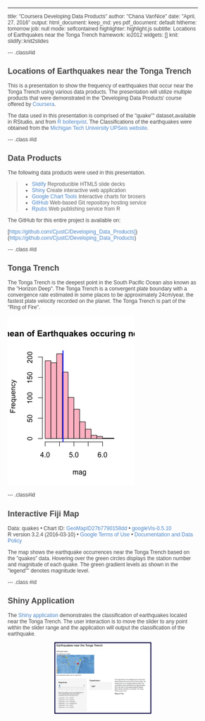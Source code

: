 ---
title: "Coursera Developing Data Products"
author: "Chana VanNice"
date: "April, 27, 2016"
output:
  html_document:
    keep_md: yes
  pdf_document: default
hitheme: tomorrow
job: null
mode: selfcontained
highlighter: highlight.js
subtitle: Locations of Earthquakes near the Tonga Trench
framework: io2012
widgets: []
knit: slidify::knit2slides

--- .class#id





## Locations of Earthquakes near the Tonga Trench 
This is a presentation to show the frequency of earthquakes that occur near the Tonga Trench using various data products.  The presentation will utilize multiple products that were demonstrated in the 'Developing Data Products' course offered by [Coursera](https://www.coursera.org/). 

The data used in this presentation is comprised of the "quake"" dataset,available in RStudio, and from [R bollerqvist](http://ekqvist.goeuropeinfo.com/rbloggerqvist). The Classifications of the earthquakes were obtained from the [Michigan Tech University UPSeis website](http://www.geo.mtu.edu/UPSeis/magnitude.html). 


--- .class #id 

## Data Products 
The following data products were used in this presentation. 

> - [Slidify](http://slidify.org/) Reproducible HTML5 slide decks
> - [Shiny](http://shiny.rstudio.com/) Create interactive web application
> - [Google Chart Tools](https://developers.google.com/chart/) Interactive charts for brosers 
> - [GitHub](https://www.github.com) Web-based Git repository hosting service
> - [Rpubs](http://www.rpubs.com) Web publishing service from R 
 
The GitHub for this entire project is available on:

[https://github.com/CjustC/Developing_Data_Products])(https://github.com/CjustC/Developing_Data_Products) 

--- .class #id

## Tonga Trench

The Tonga Trench is the deepest point in the South Pacific Ocean also known as the "Horizon Deep". The Tonga Trench is a convergent plate boundary with a convergence rate estimated in some places to be approximately 24cm/year, the fastest plate velocity recorded on the planet. The Tonga Trench is part of the "Ring of Fire".

![](index_files/figure-html/unnamed-chunk-1-1.png)





--- .class#id

## Interactive Fiji Map

<!DOCTYPE html PUBLIC "-//W3C//DTD XHTML 1.0 Strict//EN"
  "http://www.w3.org/TR/xhtml1/DTD/xhtml1-strict.dtd">
<html xmlns="http://www.w3.org/1999/xhtml">
<head>
<title>GeoMapID27b7790158dd</title>
<meta http-equiv="content-type" content="text/html;charset=utf-8" />
<style type="text/css">
body {
  color: #444444;
  font-family: Arial,Helvetica,sans-serif;
  font-size: 75%;
  }
  a {
  color: #4D87C7;
  text-decoration: none;
}
</style>
</head>
<body>
 <!-- GeoMap generated in R 3.2.4 by googleVis 0.5.10 package -->
<!-- Sun May  1 00:31:34 2016 -->


<!-- jsHeader -->
<script type="text/javascript">
 
// jsData 
function gvisDataGeoMapID27b7790158dd () {
var data = new google.visualization.DataTable();
var datajson =
[
 [
 -20.42,
181.62,
4.8,
"41" 
],
[
 -20.62,
181.03,
4.2,
"15" 
],
[
 -26,
184.1,
5.4,
"43" 
],
[
 -17.97,
181.66,
4.1,
"19" 
],
[
 -20.42,
181.96,
4,
"11" 
],
[
 -19.68,
184.31,
4,
"12" 
],
[
 -11.7,
166.1,
4.8,
"43" 
],
[
 -28.11,
181.93,
4.4,
"15" 
],
[
 -28.74,
181.74,
4.7,
"35" 
],
[
 -17.47,
179.59,
4.3,
"19" 
],
[
 -21.44,
180.69,
4.4,
"13" 
],
[
 -12.26,
167,
4.6,
"16" 
],
[
 -18.54,
182.11,
4.4,
"19" 
],
[
 -21,
181.66,
4.4,
"10" 
],
[
 -20.7,
169.92,
6.1,
"94" 
],
[
 -15.94,
184.95,
4.3,
"11" 
],
[
 -13.64,
165.96,
6,
"83" 
],
[
 -17.83,
181.5,
4.5,
"21" 
],
[
 -23.5,
179.78,
4.4,
"13" 
],
[
 -22.63,
180.31,
4.4,
"18" 
],
[
 -20.84,
181.16,
4.5,
"17" 
],
[
 -10.98,
166.32,
4.2,
"12" 
],
[
 -23.3,
180.16,
4.4,
"18" 
],
[
 -30.2,
182,
4.7,
"22" 
],
[
 -19.66,
180.28,
5.4,
"57" 
],
[
 -17.94,
181.49,
4,
"15" 
],
[
 -14.72,
167.51,
4.6,
"18" 
],
[
 -16.46,
180.79,
5.2,
"79" 
],
[
 -20.97,
181.47,
4.5,
"25" 
],
[
 -19.84,
182.37,
4.4,
"17" 
],
[
 -22.58,
179.24,
4.6,
"21" 
],
[
 -16.32,
166.74,
4.7,
"30" 
],
[
 -15.55,
185.05,
4.8,
"42" 
],
[
 -23.55,
180.8,
4,
"10" 
],
[
 -16.3,
186,
4.5,
"10" 
],
[
 -25.82,
179.33,
4.3,
"13" 
],
[
 -18.73,
169.23,
4.5,
"17" 
],
[
 -17.64,
181.28,
4.6,
"17" 
],
[
 -17.66,
181.4,
4.1,
"17" 
],
[
 -18.82,
169.33,
4.4,
"11" 
],
[
 -37.37,
176.78,
4.7,
"34" 
],
[
 -15.31,
186.1,
4.6,
"32" 
],
[
 -24.97,
179.82,
4.4,
"23" 
],
[
 -15.49,
186.04,
4.3,
"26" 
],
[
 -19.23,
169.41,
4.6,
"27" 
],
[
 -30.1,
182.3,
4.9,
"34" 
],
[
 -26.4,
181.7,
4.5,
"24" 
],
[
 -11.77,
166.32,
4.4,
"18" 
],
[
 -24.12,
180.08,
4.3,
"21" 
],
[
 -18.97,
185.25,
5.1,
"73" 
],
[
 -18.75,
182.35,
4.2,
"13" 
],
[
 -19.26,
184.42,
4,
"15" 
],
[
 -22.75,
173.2,
4.6,
"26" 
],
[
 -21.37,
180.67,
4.3,
"13" 
],
[
 -20.1,
182.16,
4.2,
"16" 
],
[
 -19.85,
182.13,
4.4,
"31" 
],
[
 -22.7,
181,
4.5,
"17" 
],
[
 -22.06,
180.6,
4,
"11" 
],
[
 -17.8,
181.35,
4.4,
"23" 
],
[
 -24.2,
179.2,
4.3,
"12" 
],
[
 -20.69,
181.55,
4.7,
"35" 
],
[
 -21.16,
182.4,
4.1,
"12" 
],
[
 -13.82,
172.38,
5,
"61" 
],
[
 -11.49,
166.22,
4.6,
"32" 
],
[
 -20.68,
181.41,
4.9,
"40" 
],
[
 -17.1,
184.93,
4.7,
"25" 
],
[
 -20.14,
181.6,
4.1,
"13" 
],
[
 -21.96,
179.62,
5,
"45" 
],
[
 -20.42,
181.86,
4.5,
"27" 
],
[
 -15.46,
187.81,
5.5,
"91" 
],
[
 -15.31,
185.8,
4,
"11" 
],
[
 -19.86,
184.35,
4.5,
"30" 
],
[
 -11.55,
166.2,
4.3,
"14" 
],
[
 -23.74,
179.99,
5.2,
"75" 
],
[
 -17.7,
181.23,
4.4,
"35" 
],
[
 -23.54,
180.04,
4.3,
"15" 
],
[
 -19.21,
184.7,
4.1,
"11" 
],
[
 -12.11,
167.06,
4.5,
"23" 
],
[
 -21.81,
181.71,
4.2,
"15" 
],
[
 -28.98,
181.11,
5.3,
"60" 
],
[
 -34.02,
180.21,
5.2,
"65" 
],
[
 -23.84,
180.99,
4.5,
"27" 
],
[
 -19.57,
182.38,
4.6,
"38" 
],
[
 -20.12,
183.4,
4.3,
"15" 
],
[
 -17.7,
181.7,
4,
"11" 
],
[
 -19.66,
184.31,
4.3,
"15" 
],
[
 -21.5,
170.5,
4.7,
"32" 
],
[
 -23.64,
179.96,
4.5,
"26" 
],
[
 -15.43,
186.3,
4.2,
"16" 
],
[
 -15.41,
186.44,
4.3,
"42" 
],
[
 -15.48,
167.53,
5.1,
"61" 
],
[
 -13.36,
167.06,
4.7,
"22" 
],
[
 -20.64,
182.02,
5.2,
"64" 
],
[
 -19.72,
169.71,
4.2,
"14" 
],
[
 -15.44,
185.26,
4.2,
"21" 
],
[
 -19.73,
182.4,
4,
"18" 
],
[
 -27.24,
181.11,
4.5,
"21" 
],
[
 -18.16,
183.41,
5.2,
"54" 
],
[
 -13.66,
166.54,
5.1,
"45" 
],
[
 -24.57,
179.92,
4.7,
"33" 
],
[
 -16.98,
185.61,
4.1,
"12" 
],
[
 -26.2,
178.41,
4.6,
"25" 
],
[
 -21.88,
180.39,
4.7,
"30" 
],
[
 -33,
181.6,
4.7,
"22" 
],
[
 -21.33,
180.69,
4.6,
"29" 
],
[
 -19.44,
183.5,
4.2,
"15" 
],
[
 -34.89,
180.6,
4.4,
"25" 
],
[
 -20.24,
169.49,
4.6,
"22" 
],
[
 -22.55,
185.9,
5.7,
"76" 
],
[
 -36.95,
177.81,
5,
"35" 
],
[
 -15.75,
185.23,
4.5,
"28" 
],
[
 -16.85,
182.31,
4.2,
"14" 
],
[
 -19.06,
182.45,
4,
"16" 
],
[
 -26.11,
178.3,
4.8,
"39" 
],
[
 -26.2,
178.35,
4.4,
"21" 
],
[
 -26.13,
178.31,
4.2,
"25" 
],
[
 -13.66,
172.23,
5.3,
"67" 
],
[
 -13.47,
172.29,
4.7,
"14" 
],
[
 -14.6,
167.4,
4.8,
"52" 
],
[
 -18.96,
169.48,
4.2,
"13" 
],
[
 -14.65,
166.97,
4.8,
"28" 
],
[
 -19.9,
178.9,
4.3,
"11" 
],
[
 -22.05,
180.4,
4.7,
"27" 
],
[
 -19.22,
182.43,
4.5,
"23" 
],
[
 -31.24,
180.6,
4.4,
"18" 
],
[
 -17.93,
167.89,
5.1,
"43" 
],
[
 -19.3,
183.84,
4.2,
"21" 
],
[
 -26.53,
178.57,
5,
"69" 
],
[
 -27.72,
181.7,
4.8,
"59" 
],
[
 -19.19,
183.51,
4.3,
"19" 
],
[
 -17.43,
185.43,
4.5,
"22" 
],
[
 -17.05,
181.22,
4.2,
"24" 
],
[
 -19.52,
168.98,
4.5,
"21" 
],
[
 -23.71,
180.3,
4.6,
"30" 
],
[
 -21.3,
180.82,
4.3,
"14" 
],
[
 -16.24,
168.02,
4.7,
"12" 
],
[
 -16.14,
187.32,
5.1,
"68" 
],
[
 -23.95,
182.8,
4.6,
"14" 
],
[
 -25.2,
182.6,
4.9,
"31" 
],
[
 -18.84,
184.16,
4.2,
"17" 
],
[
 -12.66,
169.46,
4.6,
"43" 
],
[
 -20.65,
181.4,
4,
"14" 
],
[
 -13.23,
167.1,
5,
"46" 
],
[
 -29.91,
181.43,
4.4,
"34" 
],
[
 -14.31,
173.5,
4.2,
"23" 
],
[
 -20.1,
184.4,
4.2,
"10" 
],
[
 -17.8,
185.17,
4.4,
"22" 
],
[
 -21.27,
173.49,
4.9,
"42" 
],
[
 -23.58,
180.17,
5.3,
"63" 
],
[
 -17.9,
181.5,
4,
"19" 
],
[
 -23.34,
184.5,
5.7,
"106" 
],
[
 -15.56,
167.62,
6.4,
"122" 
],
[
 -23.83,
182.56,
4.3,
"24" 
],
[
 -11.8,
165.8,
4.2,
"20" 
],
[
 -15.54,
167.68,
4.7,
"16" 
],
[
 -20.65,
181.32,
4.7,
"39" 
],
[
 -11.75,
166.07,
4.2,
"14" 
],
[
 -24.81,
180,
4.3,
"19" 
],
[
 -20.9,
169.84,
4.9,
"31" 
],
[
 -11.34,
166.24,
4.6,
"30" 
],
[
 -17.98,
180.5,
4.1,
"19" 
],
[
 -24.34,
179.52,
4.8,
"34" 
],
[
 -13.86,
167.16,
4.6,
"30" 
],
[
 -35.56,
180.2,
4.6,
"32" 
],
[
 -35.48,
179.9,
4.8,
"35" 
],
[
 -34.2,
179.43,
5,
"37" 
],
[
 -26,
182.12,
5.6,
"98" 
],
[
 -19.89,
183.84,
5.3,
"73" 
],
[
 -23.43,
180,
4.7,
"41" 
],
[
 -18.89,
169.42,
4.5,
"27" 
],
[
 -17.82,
181.83,
4.3,
"24" 
],
[
 -25.68,
180.34,
4.6,
"41" 
],
[
 -20.2,
180.9,
4.1,
"11" 
],
[
 -15.2,
184.68,
4.1,
"14" 
],
[
 -15.03,
182.29,
4.1,
"10" 
],
[
 -32.22,
180.2,
5.7,
"90" 
],
[
 -22.64,
180.64,
5,
"50" 
],
[
 -17.42,
185.16,
4.5,
"22" 
],
[
 -17.84,
181.48,
4.1,
"20" 
],
[
 -15.02,
184.24,
4.6,
"27" 
],
[
 -18.04,
181.75,
4.5,
"47" 
],
[
 -24.6,
183.5,
4.3,
"25" 
],
[
 -19.88,
184.3,
4.4,
"17" 
],
[
 -20.3,
183,
4.2,
"15" 
],
[
 -20.45,
181.85,
4.1,
"14" 
],
[
 -17.67,
187.09,
4.9,
"62" 
],
[
 -22.3,
181.9,
4.3,
"11" 
],
[
 -19.85,
181.85,
4.9,
"54" 
],
[
 -24.27,
179.88,
4.6,
"24" 
],
[
 -15.85,
185.13,
4.6,
"29" 
],
[
 -20.02,
184.09,
5.3,
"71" 
],
[
 -18.56,
169.31,
4.7,
"35" 
],
[
 -17.87,
182,
4.6,
"12" 
],
[
 -24.08,
179.5,
4.1,
"21" 
],
[
 -32.2,
179.61,
4.6,
"41" 
],
[
 -20.36,
181.19,
4.2,
"23" 
],
[
 -23.85,
182.53,
4.6,
"27" 
],
[
 -24,
182.75,
4.5,
"14" 
],
[
 -20.41,
181.74,
4.3,
"31" 
],
[
 -17.72,
180.3,
5.2,
"74" 
],
[
 -19.67,
182.18,
4.3,
"23" 
],
[
 -17.7,
182.2,
4,
"12" 
],
[
 -16.23,
183.59,
4.7,
"35" 
],
[
 -26.72,
183.35,
4.5,
"36" 
],
[
 -12.95,
169.09,
4.5,
"19" 
],
[
 -21.97,
182.32,
4.3,
"13" 
],
[
 -21.96,
180.54,
5.2,
"66" 
],
[
 -20.32,
181.69,
4.5,
"14" 
],
[
 -30.28,
180.62,
4.7,
"32" 
],
[
 -20.2,
182.3,
4.2,
"11" 
],
[
 -30.66,
180.13,
4.7,
"42" 
],
[
 -16.17,
184.1,
4.3,
"13" 
],
[
 -28.25,
181.71,
4.1,
"19" 
],
[
 -20.47,
185.68,
5.4,
"85" 
],
[
 -23.55,
180.27,
4.3,
"22" 
],
[
 -20.94,
181.58,
4.3,
"21" 
],
[
 -26.67,
182.4,
4.2,
"17" 
],
[
 -18.13,
181.52,
4.6,
"41" 
],
[
 -20.21,
183.83,
4.4,
"29" 
],
[
 -18.31,
182.39,
4.2,
"14" 
],
[
 -16.52,
185.7,
4.7,
"30" 
],
[
 -22.36,
171.65,
4.6,
"39" 
],
[
 -22.43,
184.48,
4.9,
"48" 
],
[
 -20.37,
182.1,
4.2,
"22" 
],
[
 -23.77,
180.16,
4.5,
"26" 
],
[
 -13.65,
166.66,
4.9,
"52" 
],
[
 -21.55,
182.9,
4.2,
"18" 
],
[
 -16.24,
185.75,
4.5,
"22" 
],
[
 -23.73,
182.53,
5,
"55" 
],
[
 -22.34,
171.52,
5,
"43" 
],
[
 -19.4,
180.94,
4.7,
"34" 
],
[
 -24.64,
180.81,
4.3,
"24" 
],
[
 -16,
182.82,
4.4,
"16" 
],
[
 -19.62,
185.35,
4.9,
"31" 
],
[
 -23.84,
180.13,
4.5,
"15" 
],
[
 -23.54,
179.93,
4,
"12" 
],
[
 -28.23,
182.68,
4.4,
"20" 
],
[
 -21.68,
180.63,
5,
"63" 
],
[
 -13.44,
166.53,
4.7,
"27" 
],
[
 -24.96,
180.22,
4.8,
"41" 
],
[
 -20.08,
182.74,
4.5,
"33" 
],
[
 -24.36,
182.84,
4.1,
"16" 
],
[
 -14.7,
166,
5.3,
"16" 
],
[
 -18.2,
183.68,
4.8,
"52" 
],
[
 -16.65,
185.51,
5,
"52" 
],
[
 -18.11,
181.67,
4.6,
"28" 
],
[
 -17.95,
181.65,
4.3,
"26" 
],
[
 -15.5,
186.9,
4.7,
"18" 
],
[
 -23.36,
180.01,
5.3,
"61" 
],
[
 -19.15,
169.5,
4.2,
"12" 
],
[
 -10.97,
166.26,
4.7,
"26" 
],
[
 -14.85,
167.24,
4.5,
"26" 
],
[
 -17.8,
181.38,
5.1,
"47" 
],
[
 -22.5,
170.4,
4.9,
"38" 
],
[
 -29.1,
182.1,
4.4,
"19" 
],
[
 -20.32,
180.88,
4.2,
"22" 
],
[
 -16.09,
184.89,
4.6,
"34" 
],
[
 -19.18,
169.33,
4.7,
"35" 
],
[
 -23.81,
179.36,
4.2,
"23" 
],
[
 -23.79,
179.89,
4.9,
"43" 
],
[
 -19.02,
184.23,
5.1,
"72" 
],
[
 -20.9,
181.51,
4.7,
"32" 
],
[
 -19.06,
169.01,
4.4,
"10" 
],
[
 -17.88,
181.47,
4.4,
"27" 
],
[
 -19.41,
183.05,
4.2,
"16" 
],
[
 -26.17,
184.2,
4.9,
"37" 
],
[
 -14.95,
167.24,
4.6,
"16" 
],
[
 -18.73,
168.8,
4.4,
"14" 
],
[
 -20.21,
182.37,
4.6,
"37" 
],
[
 -21.29,
180.85,
4.5,
"23" 
],
[
 -19.76,
181.41,
4.4,
"15" 
],
[
 -22.09,
180.38,
4.9,
"35" 
],
[
 -23.8,
179.9,
4.1,
"12" 
],
[
 -20.16,
181.99,
4.2,
"11" 
],
[
 -22.13,
180.38,
5.7,
"104" 
],
[
 -17.44,
181.4,
4.6,
"25" 
],
[
 -23.33,
180.18,
5,
"59" 
],
[
 -24.78,
179.22,
4.3,
"16" 
],
[
 -22,
180.52,
4.5,
"19" 
],
[
 -19.13,
182.51,
5.2,
"56" 
],
[
 -30.72,
180.1,
4.4,
"22" 
],
[
 -22.32,
180.54,
4.2,
"12" 
],
[
 -16.45,
177.77,
4.6,
"17" 
],
[
 -17.7,
185,
4,
"10" 
],
[
 -17.95,
184.68,
4.4,
"21" 
],
[
 -24.4,
179.85,
4.7,
"29" 
],
[
 -19.3,
180.6,
4.2,
"16" 
],
[
 -21.13,
185.32,
4.7,
"36" 
],
[
 -18.07,
181.57,
4.5,
"26" 
],
[
 -20.6,
182.28,
5,
"50" 
],
[
 -18.48,
181.49,
5,
"49" 
],
[
 -13.34,
166.2,
4.8,
"18" 
],
[
 -20.92,
181.5,
4.6,
"31" 
],
[
 -25.31,
179.69,
4.6,
"35" 
],
[
 -15.24,
186.21,
5,
"57" 
],
[
 -16.4,
185.86,
5,
"47" 
],
[
 -24.57,
178.4,
5.6,
"80" 
],
[
 -17.94,
181.51,
4,
"16" 
],
[
 -30.64,
181.2,
4,
"16" 
],
[
 -18.64,
169.32,
4.6,
"23" 
],
[
 -13.09,
169.28,
4.4,
"22" 
],
[
 -19.68,
184.14,
4.8,
"40" 
],
[
 -16.44,
185.74,
4.7,
"30" 
],
[
 -21.09,
181.38,
4.6,
"15" 
],
[
 -14.99,
171.39,
4.3,
"21" 
],
[
 -23.3,
179.7,
4.7,
"29" 
],
[
 -17.68,
181.36,
4.1,
"19" 
],
[
 -22,
180.53,
4.9,
"20" 
],
[
 -21.38,
181.39,
4.6,
"36" 
],
[
 -32.62,
181.5,
4.8,
"26" 
],
[
 -13.05,
169.58,
4.9,
"68" 
],
[
 -12.93,
169.63,
5.1,
"57" 
],
[
 -18.6,
181.91,
5.4,
"82" 
],
[
 -21.34,
181.41,
4.5,
"21" 
],
[
 -21.48,
183.78,
4.9,
"54" 
],
[
 -17.4,
181.02,
4.4,
"14" 
],
[
 -17.32,
181.03,
4.1,
"13" 
],
[
 -18.77,
169.24,
5.3,
"53" 
],
[
 -26.16,
179.5,
4.5,
"25" 
],
[
 -12.59,
167.1,
4.9,
"26" 
],
[
 -14.82,
167.32,
4.8,
"28" 
],
[
 -21.79,
183.48,
5.2,
"69" 
],
[
 -19.83,
182.04,
4.4,
"23" 
],
[
 -29.5,
182.31,
4.4,
"14" 
],
[
 -12.49,
166.36,
4.9,
"55" 
],
[
 -26.1,
182.3,
4.4,
"11" 
],
[
 -21.04,
181.2,
4.2,
"10" 
],
[
 -10.78,
165.77,
4.6,
"20" 
],
[
 -20.76,
185.77,
4.6,
"15" 
],
[
 -11.41,
166.24,
5.3,
"55" 
],
[
 -19.1,
183.87,
5.3,
"42" 
],
[
 -23.91,
180,
4.5,
"11" 
],
[
 -27.33,
182.6,
4.4,
"11" 
],
[
 -12.25,
166.6,
5,
"28" 
],
[
 -23.49,
179.07,
5.1,
"58" 
],
[
 -27.18,
182.18,
4.5,
"14" 
],
[
 -25.8,
182.1,
4.5,
"26" 
],
[
 -27.19,
182.18,
5.4,
"68" 
],
[
 -27.27,
182.38,
4.5,
"16" 
],
[
 -27.1,
182.18,
4.7,
"17" 
],
[
 -27.22,
182.28,
4.2,
"14" 
],
[
 -27.38,
181.7,
4.8,
"13" 
],
[
 -27.27,
182.5,
4.5,
"13" 
],
[
 -27.54,
182.5,
4.3,
"12" 
],
[
 -27.2,
182.39,
4.3,
"14" 
],
[
 -27.71,
182.47,
4.3,
"11" 
],
[
 -27.6,
182.4,
4.6,
"11" 
],
[
 -27.38,
182.39,
4.5,
"12" 
],
[
 -21.54,
185.48,
5,
"29" 
],
[
 -27.21,
182.43,
4.6,
"10" 
],
[
 -28.96,
182.61,
4.6,
"15" 
],
[
 -12.01,
166.29,
4.9,
"27" 
],
[
 -17.46,
181.32,
4.1,
"17" 
],
[
 -30.17,
182.02,
5.5,
"68" 
],
[
 -27.27,
182.36,
4.7,
"21" 
],
[
 -17.79,
181.32,
5,
"49" 
],
[
 -22.19,
171.4,
5.1,
"49" 
],
[
 -17.1,
182.68,
5.5,
"82" 
],
[
 -27.18,
182.53,
4.6,
"21" 
],
[
 -11.64,
166.47,
4.7,
"19" 
],
[
 -17.98,
181.58,
4.2,
"14" 
],
[
 -16.9,
185.72,
4,
"22" 
],
[
 -21.98,
179.6,
5.4,
"67" 
],
[
 -32.14,
179.9,
4.3,
"19" 
],
[
 -18.8,
169.21,
4.4,
"16" 
],
[
 -26.78,
183.61,
4.6,
"22" 
],
[
 -20.43,
182.37,
5.1,
"48" 
],
[
 -18.3,
183.2,
4.5,
"14" 
],
[
 -15.83,
182.51,
4.2,
"21" 
],
[
 -23.44,
182.93,
4.1,
"20" 
],
[
 -23.73,
179.99,
5.1,
"49" 
],
[
 -19.89,
184.08,
5.4,
"105" 
],
[
 -17.59,
181.09,
5.1,
"61" 
],
[
 -19.77,
181.4,
5.1,
"54" 
],
[
 -20.31,
184.06,
4.4,
"21" 
],
[
 -15.33,
186.75,
5.7,
"123" 
],
[
 -18.2,
181.6,
4.4,
"14" 
],
[
 -15.36,
186.66,
5.1,
"57" 
],
[
 -15.29,
186.42,
4.6,
"31" 
],
[
 -15.36,
186.71,
5.5,
"95" 
],
[
 -16.24,
167.95,
5.1,
"68" 
],
[
 -13.47,
167.14,
4.4,
"26" 
],
[
 -25.5,
182.82,
5,
"25" 
],
[
 -14.32,
167.33,
5,
"49" 
],
[
 -20.04,
182.01,
5.1,
"49" 
],
[
 -28.83,
181.66,
5.1,
"63" 
],
[
 -17.82,
181.49,
4.2,
"14" 
],
[
 -27.23,
180.98,
4.5,
"39" 
],
[
 -10.72,
165.99,
4,
"14" 
],
[
 -27,
183.88,
4.9,
"36" 
],
[
 -20.36,
186.16,
4.3,
"21" 
],
[
 -27.17,
183.68,
4.8,
"27" 
],
[
 -20.94,
181.26,
4.4,
"21" 
],
[
 -17.46,
181.9,
4.2,
"14" 
],
[
 -21.04,
181.2,
4.9,
"45" 
],
[
 -23.7,
179.6,
4.2,
"21" 
],
[
 -17.72,
181.42,
5.3,
"89" 
],
[
 -15.87,
188.13,
5,
"30" 
],
[
 -17.84,
181.3,
5.7,
"112" 
],
[
 -13.45,
170.3,
5.3,
"93" 
],
[
 -30.8,
182.16,
4.7,
"24" 
],
[
 -11.63,
166.14,
4.6,
"36" 
],
[
 -30.4,
181.4,
4.3,
"17" 
],
[
 -26.18,
178.59,
5.4,
"65" 
],
[
 -15.7,
184.5,
4.4,
"30" 
],
[
 -17.95,
181.5,
4.3,
"16" 
],
[
 -20.51,
182.3,
4.3,
"23" 
],
[
 -15.36,
167.51,
4.7,
"28" 
],
[
 -23.61,
180.23,
4.4,
"26" 
],
[
 -33.2,
181.6,
4.2,
"21" 
],
[
 -17.68,
186.8,
4.5,
"35" 
],
[
 -22.24,
184.56,
4.8,
"57" 
],
[
 -20.07,
169.14,
4.8,
"37" 
],
[
 -25.04,
180.1,
4.3,
"15" 
],
[
 -21.5,
185.2,
4.4,
"15" 
],
[
 -14.28,
167.26,
5.1,
"51" 
],
[
 -14.43,
167.26,
4.4,
"17" 
],
[
 -32.7,
181.7,
4.4,
"40" 
],
[
 -34.1,
181.8,
4.3,
"23" 
],
[
 -19.7,
186.2,
4.8,
"19" 
],
[
 -24.19,
180.38,
4.3,
"27" 
],
[
 -26.6,
182.77,
4.5,
"29" 
],
[
 -17.04,
186.8,
4.1,
"22" 
],
[
 -22.1,
179.71,
5.1,
"58" 
],
[
 -32.6,
180.9,
4.7,
"44" 
],
[
 -33,
182.4,
4.6,
"28" 
],
[
 -20.58,
181.24,
4.7,
"44" 
],
[
 -20.61,
182.6,
4.6,
"12" 
],
[
 -19.47,
169.15,
4.4,
"15" 
],
[
 -17.47,
180.96,
4.2,
"23" 
],
[
 -18.4,
183.4,
4.1,
"10" 
],
[
 -23.33,
180.26,
4.7,
"22" 
],
[
 -18.55,
182.23,
4,
"17" 
],
[
 -26.16,
178.47,
4.8,
"33" 
],
[
 -21.8,
183.2,
4.4,
"19" 
],
[
 -27.63,
182.93,
4.3,
"14" 
],
[
 -18.89,
169.48,
4.4,
"21" 
],
[
 -20.3,
182.3,
4.5,
"10" 
],
[
 -20.56,
182.04,
4.5,
"29" 
],
[
 -16.1,
185.32,
4.7,
"30" 
],
[
 -12.66,
166.37,
4.3,
"18" 
],
[
 -21.05,
184.68,
4.7,
"29" 
],
[
 -17.97,
168.52,
4.8,
"33" 
],
[
 -19.83,
182.54,
4.6,
"14" 
],
[
 -22.55,
183.81,
5.1,
"68" 
],
[
 -22.28,
183.52,
4.7,
"19" 
],
[
 -15.72,
185.64,
4.3,
"21" 
],
[
 -20.85,
181.59,
5.1,
"91" 
],
[
 -21.11,
181.5,
5.5,
"104" 
],
[
 -25.31,
180.15,
4.5,
"25" 
],
[
 -26.46,
182.5,
4.3,
"11" 
],
[
 -24.09,
179.68,
4.3,
"21" 
],
[
 -16.96,
167.7,
4.7,
"23" 
],
[
 -23.19,
182.8,
4.3,
"18" 
],
[
 -20.81,
184.7,
4.3,
"20" 
],
[
 -15.03,
167.32,
4.6,
"20" 
],
[
 -18.06,
181.59,
4.5,
"23" 
],
[
 -19,
185.6,
4.5,
"15" 
],
[
 -23.53,
179.99,
5.4,
"87" 
],
[
 -18.18,
180.63,
4.6,
"39" 
],
[
 -15.66,
186.8,
4.4,
"11" 
],
[
 -18,
180.62,
5,
"100" 
],
[
 -18.08,
180.7,
5.2,
"72" 
],
[
 -18.05,
180.86,
4.4,
"15" 
],
[
 -29.9,
181.16,
5.1,
"51" 
],
[
 -20.9,
181.9,
4.4,
"17" 
],
[
 -15.61,
167.5,
4.4,
"21" 
],
[
 -16.03,
185.43,
4.8,
"25" 
],
[
 -17.68,
181.11,
4.4,
"22" 
],
[
 -31.94,
180.57,
4.7,
"39" 
],
[
 -19.14,
184.36,
4.7,
"31" 
],
[
 -18,
185.48,
4.4,
"29" 
],
[
 -16.95,
185.94,
4.3,
"12" 
],
[
 -10.79,
166.06,
5,
"40" 
],
[
 -20.83,
185.9,
4.5,
"19" 
],
[
 -32.9,
181.6,
4.6,
"27" 
],
[
 -37.93,
177.47,
5.4,
"65" 
],
[
 -29.09,
183.2,
4.6,
"23" 
],
[
 -23.56,
180.23,
4.5,
"13" 
],
[
 -19.6,
185.2,
4.4,
"13" 
],
[
 -21.39,
180.68,
4.5,
"18" 
],
[
 -14.85,
184.87,
4.1,
"10" 
],
[
 -22.7,
183.3,
4,
"13" 
],
[
 -32.42,
181.21,
4.9,
"39" 
],
[
 -17.9,
181.3,
4.1,
"13" 
],
[
 -23.58,
183.4,
5.2,
"79" 
],
[
 -34.4,
180.5,
4.4,
"41" 
],
[
 -17.61,
181.2,
4.1,
"11" 
],
[
 -21.07,
181.13,
4.9,
"43" 
],
[
 -13.84,
170.62,
4.6,
"20" 
],
[
 -30.24,
181.63,
4.5,
"17" 
],
[
 -18.49,
169.04,
4.8,
"30" 
],
[
 -23.45,
180.23,
4.2,
"19" 
],
[
 -16.04,
183.54,
4.2,
"23" 
],
[
 -17.14,
185.31,
4.1,
"15" 
],
[
 -22.54,
172.91,
5.5,
"71" 
],
[
 -15.9,
185.3,
4.4,
"19" 
],
[
 -30.04,
181.2,
4.8,
"20" 
],
[
 -24.03,
180.22,
4.2,
"23" 
],
[
 -18.89,
184.46,
4.8,
"36" 
],
[
 -16.51,
187.1,
4.9,
"46" 
],
[
 -20.1,
186.3,
4.6,
"19" 
],
[
 -21.06,
183.81,
4.5,
"34" 
],
[
 -13.07,
166.87,
4.4,
"24" 
],
[
 -23.46,
180.09,
4.6,
"28" 
],
[
 -19.41,
182.3,
4.2,
"19" 
],
[
 -11.81,
165.98,
4.7,
"28" 
],
[
 -11.76,
165.96,
4.4,
"51" 
],
[
 -12.08,
165.76,
4.5,
"51" 
],
[
 -25.59,
180.02,
4.9,
"48" 
],
[
 -26.54,
183.63,
4.7,
"34" 
],
[
 -20.9,
184.28,
5.5,
"92" 
],
[
 -16.99,
187,
4.7,
"30" 
],
[
 -23.46,
180.17,
4.6,
"32" 
],
[
 -17.81,
181.82,
4.1,
"14" 
],
[
 -15.17,
187.2,
4.7,
"28" 
],
[
 -11.67,
166.02,
4.6,
"21" 
],
[
 -20.75,
184.52,
4.3,
"25" 
],
[
 -19.5,
186.9,
4.4,
"20" 
],
[
 -26.18,
179.79,
4.7,
"44" 
],
[
 -20.66,
185.77,
4.3,
"25" 
],
[
 -19.22,
182.54,
4.1,
"22" 
],
[
 -24.68,
183.33,
4.7,
"30" 
],
[
 -15.43,
167.38,
4.5,
"16" 
],
[
 -32.45,
181.15,
5.5,
"81" 
],
[
 -21.31,
180.84,
4.5,
"17" 
],
[
 -15.44,
167.18,
4.6,
"44" 
],
[
 -13.26,
167.01,
5.1,
"70" 
],
[
 -15.26,
183.13,
4.4,
"28" 
],
[
 -33.57,
180.8,
4.7,
"35" 
],
[
 -15.77,
167.01,
5.5,
"73" 
],
[
 -15.79,
166.83,
4.6,
"39" 
],
[
 -21,
183.2,
4,
"16" 
],
[
 -16.28,
166.94,
4.6,
"24" 
],
[
 -23.28,
184.6,
4.8,
"34" 
],
[
 -16.1,
167.25,
4.7,
"36" 
],
[
 -17.7,
181.31,
4.7,
"33" 
],
[
 -15.96,
166.69,
4.2,
"20" 
],
[
 -15.95,
167.34,
5.4,
"87" 
],
[
 -17.56,
181.59,
4.6,
"34" 
],
[
 -15.9,
167.42,
5.5,
"86" 
],
[
 -15.29,
166.9,
4.2,
"15" 
],
[
 -15.86,
166.85,
4.5,
"22" 
],
[
 -16.2,
166.8,
4.5,
"21" 
],
[
 -15.71,
166.91,
4.8,
"20" 
],
[
 -16.45,
167.54,
4.6,
"18" 
],
[
 -11.54,
166.18,
5.4,
"80" 
],
[
 -19.61,
181.91,
4.6,
"34" 
],
[
 -15.61,
187.15,
5,
"30" 
],
[
 -21.16,
181.41,
4.3,
"17" 
],
[
 -20.65,
182.22,
4.3,
"24" 
],
[
 -20.33,
168.71,
4.8,
"38" 
],
[
 -15.08,
166.62,
4.7,
"23" 
],
[
 -23.28,
184.61,
4.7,
"36" 
],
[
 -23.44,
184.6,
4.8,
"27" 
],
[
 -23.12,
184.42,
4.2,
"17" 
],
[
 -23.65,
184.46,
4.2,
"16" 
],
[
 -22.91,
183.95,
5.9,
"118" 
],
[
 -22.06,
180.47,
4.6,
"28" 
],
[
 -13.56,
166.49,
4.5,
"25" 
],
[
 -17.99,
181.57,
4.9,
"49" 
],
[
 -23.92,
184.47,
4.7,
"17" 
],
[
 -30.69,
182.1,
4.9,
"25" 
],
[
 -21.92,
182.8,
5.3,
"78" 
],
[
 -25.04,
180.97,
4.2,
"21" 
],
[
 -19.92,
183.91,
4.2,
"23" 
],
[
 -27.75,
182.26,
4.5,
"18" 
],
[
 -17.71,
181.18,
5.2,
"67" 
],
[
 -19.6,
183.84,
4.5,
"23" 
],
[
 -34.68,
179.82,
5.6,
"79" 
],
[
 -14.46,
167.26,
5.2,
"87" 
],
[
 -18.85,
187.55,
4.8,
"35" 
],
[
 -17.02,
182.41,
4.5,
"29" 
],
[
 -20.41,
186.51,
5,
"28" 
],
[
 -18.18,
182.04,
4.4,
"26" 
],
[
 -16.49,
187.8,
4.5,
"18" 
],
[
 -17.74,
181.31,
4.6,
"42" 
],
[
 -20.49,
181.69,
4.5,
"24" 
],
[
 -18.51,
182.64,
5.2,
"74" 
],
[
 -27.28,
183.4,
5.1,
"54" 
],
[
 -15.9,
167.16,
4.8,
"42" 
],
[
 -20.57,
181.33,
4.3,
"18" 
],
[
 -11.25,
166.36,
5.1,
"55" 
],
[
 -20.04,
181.87,
4.7,
"19" 
],
[
 -20.89,
181.25,
4.6,
"20" 
],
[
 -16.62,
186.74,
4.8,
"51" 
],
[
 -20.09,
168.75,
4.6,
"23" 
],
[
 -24.96,
179.87,
4.4,
"25" 
],
[
 -20.95,
181.42,
4.6,
"27" 
],
[
 -23.31,
179.27,
5.1,
"49" 
],
[
 -20.95,
181.06,
4.3,
"20" 
],
[
 -21.58,
181.9,
4.4,
"19" 
],
[
 -13.62,
167.15,
4.7,
"30" 
],
[
 -12.72,
166.28,
4.8,
"47" 
],
[
 -21.79,
185,
4.1,
"15" 
],
[
 -20.48,
169.76,
4.6,
"33" 
],
[
 -12.84,
166.78,
4.9,
"35" 
],
[
 -17.02,
182.93,
4,
"17" 
],
[
 -23.89,
182.39,
4.7,
"32" 
],
[
 -23.07,
184.03,
4.7,
"32" 
],
[
 -27.98,
181.96,
5.2,
"89" 
],
[
 -28.1,
182.25,
4.6,
"18" 
],
[
 -21.24,
180.81,
4.6,
"34" 
],
[
 -21.24,
180.86,
4.9,
"23" 
],
[
 -19.89,
174.46,
5.7,
"99" 
],
[
 -32.82,
179.8,
4.7,
"26" 
],
[
 -22,
185.5,
4.4,
"18" 
],
[
 -21.57,
185.62,
4.9,
"38" 
],
[
 -24.5,
180.92,
4.8,
"43" 
],
[
 -33.03,
180.2,
4.6,
"27" 
],
[
 -30.09,
182.4,
4.4,
"18" 
],
[
 -22.75,
170.99,
4.8,
"35" 
],
[
 -17.99,
168.98,
4.7,
"28" 
],
[
 -19.6,
181.87,
4.2,
"18" 
],
[
 -15.65,
186.26,
5.1,
"54" 
],
[
 -17.78,
181.53,
4.8,
"56" 
],
[
 -22.04,
184.91,
4.9,
"47" 
],
[
 -20.06,
168.69,
5.1,
"49" 
],
[
 -18.07,
181.54,
4.3,
"28" 
],
[
 -12.85,
165.67,
4.4,
"30" 
],
[
 -33.29,
181.3,
4.7,
"33" 
],
[
 -34.63,
179.1,
4.7,
"24" 
],
[
 -24.18,
179.02,
5.3,
"86" 
],
[
 -23.78,
180.31,
5.1,
"71" 
],
[
 -22.37,
171.5,
4.9,
"38" 
],
[
 -23.97,
179.91,
4.5,
"23" 
],
[
 -34.12,
181.75,
4.7,
"41" 
],
[
 -25.25,
179.86,
4.2,
"23" 
],
[
 -22.87,
172.65,
5.1,
"50" 
],
[
 -18.48,
182.37,
4.8,
"57" 
],
[
 -21.46,
181.02,
4.2,
"18" 
],
[
 -28.56,
183.47,
4.8,
"56" 
],
[
 -28.56,
183.59,
4.4,
"20" 
],
[
 -21.3,
180.92,
4.5,
"26" 
],
[
 -20.08,
183.22,
4.3,
"18" 
],
[
 -18.82,
182.21,
5.6,
"129" 
],
[
 -19.51,
183.97,
4,
"16" 
],
[
 -12.05,
167.39,
5,
"36" 
],
[
 -17.4,
186.54,
4.2,
"28" 
],
[
 -23.93,
180.18,
4.6,
"31" 
],
[
 -21.23,
181.09,
4.6,
"18" 
],
[
 -16.23,
167.91,
4.5,
"28" 
],
[
 -28.15,
183.4,
5,
"32" 
],
[
 -20.81,
185.01,
4.7,
"42" 
],
[
 -20.72,
181.41,
4.6,
"36" 
],
[
 -23.29,
184,
4.8,
"50" 
],
[
 -38.46,
176.03,
4.6,
"44" 
],
[
 -15.48,
186.73,
4.4,
"17" 
],
[
 -37.03,
177.52,
5.6,
"87" 
],
[
 -20.48,
181.38,
4.2,
"13" 
],
[
 -18.12,
181.88,
5.4,
"88" 
],
[
 -18.17,
181.98,
4.8,
"43" 
],
[
 -11.4,
166.07,
5.6,
"94" 
],
[
 -23.1,
180.12,
4.4,
"27" 
],
[
 -14.28,
170.34,
4.7,
"29" 
],
[
 -22.87,
171.72,
4.6,
"27" 
],
[
 -17.59,
180.98,
5.1,
"79" 
],
[
 -27.6,
182.1,
4.6,
"22" 
],
[
 -17.94,
180.6,
4.5,
"29" 
],
[
 -17.88,
180.58,
4.2,
"23" 
],
[
 -30.01,
180.8,
4.8,
"43" 
],
[
 -19.19,
182.3,
4.9,
"48" 
],
[
 -18.14,
180.87,
5.5,
"105" 
],
[
 -23.46,
180.11,
5,
"41" 
],
[
 -18.44,
181.04,
4.2,
"21" 
],
[
 -18.21,
180.87,
5.2,
"69" 
],
[
 -18.26,
180.98,
4.8,
"36" 
],
[
 -15.85,
184.83,
4.4,
"30" 
],
[
 -23.82,
180.09,
4.8,
"40" 
],
[
 -18.6,
184.28,
4.4,
"31" 
],
[
 -17.8,
181.32,
4.1,
"12" 
],
[
 -10.78,
166.1,
4.9,
"45" 
],
[
 -18.12,
181.71,
4.6,
"24" 
],
[
 -19.34,
182.62,
4.5,
"32" 
],
[
 -15.34,
167.1,
5.3,
"18" 
],
[
 -24.97,
182.85,
4.8,
"40" 
],
[
 -15.97,
186.08,
4.6,
"41" 
],
[
 -23.47,
180.24,
4.8,
"37" 
],
[
 -23.11,
179.15,
4.7,
"17" 
],
[
 -20.54,
181.66,
4.9,
"50" 
],
[
 -18.92,
169.37,
5.3,
"60" 
],
[
 -20.16,
184.27,
4.4,
"27" 
],
[
 -25.48,
180.94,
4.6,
"33" 
],
[
 -18.19,
181.74,
4.3,
"17" 
],
[
 -15.35,
186.4,
4.4,
"17" 
],
[
 -18.69,
169.1,
4.2,
"27" 
],
[
 -18.89,
181.24,
4.1,
"14" 
],
[
 -17.61,
183.32,
4.2,
"15" 
],
[
 -20.93,
181.54,
5,
"64" 
],
[
 -17.6,
181.5,
4.1,
"10" 
],
[
 -17.96,
181.4,
4.3,
"20" 
],
[
 -18.8,
182.41,
5.2,
"67" 
],
[
 -20.61,
182.44,
4.2,
"10" 
],
[
 -20.74,
181.53,
4.5,
"36" 
],
[
 -25.23,
179.86,
4.4,
"29" 
],
[
 -23.9,
179.9,
4.4,
"16" 
],
[
 -18.07,
181.58,
5,
"65" 
],
[
 -15.43,
185.19,
4,
"11" 
],
[
 -14.3,
167.32,
4.8,
"25" 
],
[
 -18.04,
181.57,
5,
"51" 
],
[
 -13.9,
167.18,
4.2,
"21" 
],
[
 -17.64,
177.01,
5.2,
"91" 
],
[
 -17.98,
181.51,
5.2,
"68" 
],
[
 -25,
180,
4.5,
"10" 
],
[
 -19.45,
184.48,
4.3,
"15" 
],
[
 -16.11,
187.48,
4.5,
"19" 
],
[
 -23.73,
179.98,
4.6,
"11" 
],
[
 -17.74,
186.78,
5.1,
"71" 
],
[
 -21.56,
183.23,
4.4,
"36" 
],
[
 -20.97,
181.72,
4.3,
"16" 
],
[
 -15.45,
186.73,
4.7,
"37" 
],
[
 -15.93,
167.91,
5.6,
"109" 
],
[
 -21.47,
185.86,
4.9,
"46" 
],
[
 -21.44,
170.45,
5.1,
"22" 
],
[
 -22.16,
180.49,
4.6,
"13" 
],
[
 -13.36,
172.76,
4.4,
"18" 
],
[
 -21.22,
181.51,
4.8,
"49" 
],
[
 -26.1,
182.5,
4.2,
"17" 
],
[
 -18.35,
185.27,
4.7,
"57" 
],
[
 -17.2,
182.9,
4.1,
"11" 
],
[
 -22.42,
171.4,
4.7,
"33" 
],
[
 -17.91,
181.48,
4,
"17" 
],
[
 -26.53,
178.3,
4.9,
"43" 
],
[
 -26.5,
178.29,
5,
"50" 
],
[
 -16.31,
168.08,
4.5,
"16" 
],
[
 -18.76,
169.71,
4.4,
"23" 
],
[
 -17.1,
182.8,
4,
"14" 
],
[
 -19.28,
182.78,
4.5,
"30" 
],
[
 -23.5,
180,
4.7,
"23" 
],
[
 -21.26,
181.69,
4.4,
"20" 
],
[
 -17.97,
181.48,
4.7,
"43" 
],
[
 -26.02,
181.2,
4.7,
"32" 
],
[
 -30.3,
180.8,
4,
"14" 
],
[
 -24.89,
179.67,
4.2,
"14" 
],
[
 -14.57,
167.24,
4.5,
"18" 
],
[
 -15.4,
186.87,
4.7,
"44" 
],
[
 -22.06,
183.95,
4.5,
"17" 
],
[
 -25.14,
178.42,
4.1,
"15" 
],
[
 -20.3,
181.4,
4.6,
"13" 
],
[
 -25.28,
181.17,
4.3,
"25" 
],
[
 -20.63,
181.61,
4.6,
"30" 
],
[
 -19.02,
186.83,
5.2,
"65" 
],
[
 -22.1,
185.3,
4.6,
"22" 
],
[
 -38.59,
175.7,
4.7,
"36" 
],
[
 -19.3,
183,
5,
"65" 
],
[
 -31.03,
181.59,
5.2,
"49" 
],
[
 -30.51,
181.3,
4.4,
"20" 
],
[
 -22.55,
183.34,
4.6,
"18" 
],
[
 -22.14,
180.64,
4.5,
"18" 
],
[
 -25.6,
180.3,
4,
"12" 
],
[
 -18.04,
181.84,
4.2,
"20" 
],
[
 -21.29,
185.77,
5.3,
"69" 
],
[
 -21.08,
180.85,
5.9,
"119" 
],
[
 -20.64,
169.66,
4.9,
"42" 
],
[
 -24.41,
180.03,
4.5,
"34" 
],
[
 -12.16,
167.03,
4.4,
"14" 
],
[
 -17.1,
185.9,
5.4,
"75" 
],
[
 -21.13,
185.6,
5.3,
"86" 
],
[
 -12.34,
167.43,
5.1,
"47" 
],
[
 -16.43,
186.73,
4.1,
"20" 
],
[
 -20.7,
184.3,
4.3,
"17" 
],
[
 -21.18,
180.92,
4.5,
"18" 
],
[
 -17.78,
185.33,
4.1,
"10" 
],
[
 -21.57,
183.86,
5.1,
"70" 
],
[
 -13.7,
166.75,
5.3,
"71" 
],
[
 -12.27,
167.41,
4.5,
"29" 
],
[
 -19.1,
184.52,
4.1,
"16" 
],
[
 -19.85,
184.51,
4.4,
"26" 
],
[
 -11.37,
166.55,
4.7,
"24" 
],
[
 -20.7,
186.3,
4,
"10" 
],
[
 -20.24,
185.1,
5.1,
"61" 
],
[
 -16.4,
182.73,
4,
"16" 
],
[
 -19.6,
184.53,
4.3,
"21" 
],
[
 -21.63,
180.77,
4.3,
"21" 
],
[
 -21.6,
180.5,
4,
"22" 
],
[
 -21.77,
181,
4.1,
"10" 
],
[
 -21.8,
183.6,
4.4,
"17" 
],
[
 -21.05,
180.9,
4.3,
"10" 
],
[
 -10.8,
165.8,
4.2,
"12" 
],
[
 -17.9,
181.5,
4,
"12" 
],
[
 -22.26,
171.44,
4.5,
"25" 
],
[
 -22.33,
171.46,
4.7,
"32" 
],
[
 -24.04,
184.85,
5,
"48" 
],
[
 -20.4,
186.1,
4.3,
"22" 
],
[
 -15,
184.62,
5.1,
"54" 
],
[
 -27.87,
183.4,
4.7,
"34" 
],
[
 -14.12,
166.64,
5.3,
"69" 
],
[
 -23.61,
180.27,
5,
"63" 
],
[
 -21.56,
185.5,
4.5,
"29" 
],
[
 -21.19,
181.58,
5,
"77" 
],
[
 -18.07,
181.65,
4.1,
"16" 
],
[
 -26,
178.43,
4.9,
"27" 
],
[
 -20.21,
181.9,
4.1,
"16" 
],
[
 -28,
182,
4,
"16" 
],
[
 -20.74,
180.7,
4.4,
"27" 
],
[
 -31.8,
180.6,
4.5,
"19" 
],
[
 -18.91,
169.46,
4.4,
"33" 
],
[
 -20.45,
182.1,
4.5,
"37" 
],
[
 -22.9,
183.8,
4.3,
"19" 
],
[
 -18.11,
181.63,
4.3,
"36" 
],
[
 -23.8,
184.7,
5,
"36" 
],
[
 -23.42,
180.21,
4.5,
"37" 
],
[
 -23.2,
184.8,
4.5,
"13" 
],
[
 -12.93,
169.52,
4.4,
"30" 
],
[
 -21.14,
181.06,
4.5,
"35" 
],
[
 -19.13,
184.97,
4.1,
"22" 
],
[
 -21.08,
181.3,
4.9,
"78" 
],
[
 -20.07,
181.75,
4.7,
"27" 
],
[
 -20.9,
182.02,
4.3,
"18" 
],
[
 -25.04,
179.84,
4.6,
"32" 
],
[
 -21.85,
180.89,
4.6,
"43" 
],
[
 -19.34,
186.59,
5.2,
"49" 
],
[
 -15.83,
167.1,
4.5,
"19" 
],
[
 -23.73,
183,
4.3,
"11" 
],
[
 -18.1,
181.72,
4.6,
"52" 
],
[
 -22.12,
180.49,
4,
"14" 
],
[
 -15.39,
185.1,
4.5,
"39" 
],
[
 -16.21,
186.52,
4.8,
"30" 
],
[
 -21.75,
180.67,
4.6,
"30" 
],
[
 -22.1,
180.4,
4.1,
"11" 
],
[
 -24.97,
179.54,
4.9,
"50" 
],
[
 -19.36,
186.36,
4.7,
"40" 
],
[
 -22.14,
179.62,
4.1,
"23" 
],
[
 -21.48,
182.44,
4.3,
"20" 
],
[
 -18.54,
168.93,
4.4,
"17" 
],
[
 -21.62,
182.4,
4,
"12" 
],
[
 -13.4,
166.9,
4.8,
"15" 
],
[
 -15.5,
185.3,
4.4,
"25" 
],
[
 -15.67,
185.23,
4.4,
"34" 
],
[
 -21.78,
183.11,
4.6,
"21" 
],
[
 -30.63,
180.9,
4.2,
"28" 
],
[
 -15.7,
185.1,
4.1,
"15" 
],
[
 -19.2,
184.37,
4.2,
"18" 
],
[
 -19.7,
182.44,
4,
"12" 
],
[
 -19.4,
182.29,
4.1,
"15" 
],
[
 -15.85,
185.9,
4.1,
"17" 
],
[
 -17.38,
168.63,
4.7,
"29" 
],
[
 -24.33,
179.97,
4.8,
"44" 
],
[
 -20.89,
185.26,
5.1,
"44" 
],
[
 -18.97,
169.44,
5,
"41" 
],
[
 -17.99,
181.62,
4.8,
"38" 
],
[
 -15.8,
185.25,
4.4,
"39" 
],
[
 -25.42,
182.65,
5,
"36" 
],
[
 -21.6,
169.9,
5.2,
"56" 
],
[
 -26.06,
180.05,
4.2,
"19" 
],
[
 -17.56,
181.23,
4.1,
"16" 
],
[
 -25.63,
180.26,
4.8,
"60" 
],
[
 -25.46,
179.98,
4.5,
"27" 
],
[
 -22.23,
180.48,
5,
"54" 
],
[
 -21.55,
181.39,
5.1,
"81" 
],
[
 -15.18,
185.93,
4.1,
"16" 
],
[
 -13.79,
166.56,
4.7,
"41" 
],
[
 -15.18,
167.23,
5.2,
"59" 
],
[
 -18.78,
186.72,
4.8,
"48" 
],
[
 -17.9,
181.41,
4.5,
"33" 
],
[
 -18.5,
185.4,
4,
"11" 
],
[
 -14.82,
171.17,
4.7,
"49" 
],
[
 -15.65,
185.17,
4.1,
"15" 
],
[
 -30.01,
181.15,
4.3,
"17" 
],
[
 -13.16,
167.24,
4.3,
"17" 
],
[
 -21.03,
180.78,
4,
"14" 
],
[
 -21.4,
180.78,
4.7,
"51" 
],
[
 -17.93,
181.89,
4.1,
"27" 
],
[
 -20.87,
181.7,
4.2,
"13" 
],
[
 -12.01,
166.66,
4.8,
"36" 
],
[
 -19.1,
169.63,
4.8,
"31" 
],
[
 -22.85,
181.37,
4.2,
"15" 
],
[
 -17.08,
185.96,
4.2,
"29" 
],
[
 -21.14,
174.21,
5.7,
"78" 
],
[
 -12.23,
167.02,
6,
"132" 
],
[
 -20.91,
181.57,
4.2,
"20" 
],
[
 -11.38,
167.05,
4.5,
"32" 
],
[
 -11.02,
167.01,
4.9,
"36" 
],
[
 -22.09,
180.58,
4.4,
"22" 
],
[
 -17.8,
181.2,
4,
"15" 
],
[
 -18.94,
182.43,
4.3,
"20" 
],
[
 -18.85,
182.2,
4.2,
"23" 
],
[
 -21.91,
181.28,
4.5,
"30" 
],
[
 -22.03,
179.77,
4.8,
"31" 
],
[
 -18.1,
181.63,
4.4,
"28" 
],
[
 -18.4,
184.84,
4.2,
"18" 
],
[
 -21.2,
181.4,
4.2,
"12" 
],
[
 -12,
166.2,
5,
"31" 
],
[
 -11.7,
166.3,
4.2,
"15" 
],
[
 -26.72,
182.69,
5.2,
"64" 
],
[
 -24.39,
178.98,
4.5,
"30" 
],
[
 -19.64,
169.5,
4.6,
"35" 
],
[
 -21.35,
170.04,
5,
"22" 
],
[
 -22.82,
184.52,
5,
"52" 
],
[
 -38.28,
177.1,
5.4,
"71" 
],
[
 -12.57,
167.11,
4.8,
"28" 
],
[
 -22.24,
180.28,
4.2,
"21" 
],
[
 -13.8,
166.53,
5.5,
"70" 
],
[
 -21.07,
183.78,
4.3,
"25" 
],
[
 -17.74,
181.25,
4.1,
"16" 
],
[
 -23.87,
180.15,
4.4,
"22" 
],
[
 -21.29,
185.8,
4.9,
"74" 
],
[
 -22.2,
180.58,
4.5,
"45" 
],
[
 -15.24,
185.11,
4.9,
"56" 
],
[
 -17.82,
181.27,
4,
"33" 
],
[
 -32.14,
180,
4.5,
"27" 
],
[
 -19.3,
185.86,
5,
"40" 
],
[
 -33.09,
180.94,
4.9,
"47" 
],
[
 -20.18,
181.62,
4.5,
"31" 
],
[
 -17.46,
181.42,
4.2,
"16" 
],
[
 -17.44,
181.33,
4.2,
"37" 
],
[
 -24.71,
179.85,
4.2,
"34" 
],
[
 -21.53,
170.52,
5.2,
"30" 
],
[
 -19.17,
169.53,
4.3,
"21" 
],
[
 -28.05,
182.39,
5.1,
"43" 
],
[
 -23.39,
179.97,
4.6,
"50" 
],
[
 -22.33,
171.51,
4.6,
"14" 
],
[
 -15.28,
185.98,
4.4,
"36" 
],
[
 -20.27,
181.51,
4.4,
"32" 
],
[
 -10.96,
165.97,
4.9,
"64" 
],
[
 -21.52,
169.75,
5.1,
"40" 
],
[
 -19.57,
184.47,
4.2,
"28" 
],
[
 -23.08,
183.45,
4.7,
"30" 
],
[
 -25.06,
182.8,
4,
"14" 
],
[
 -17.85,
181.44,
5.6,
"115" 
],
[
 -15.99,
167.95,
5.3,
"81" 
],
[
 -20.56,
184.41,
5,
"82" 
],
[
 -17.98,
181.61,
4.3,
"27" 
],
[
 -18.4,
181.77,
4.1,
"11" 
],
[
 -27.64,
182.22,
5.1,
"67" 
],
[
 -20.99,
181.02,
4.5,
"36" 
],
[
 -14.86,
167.32,
4.9,
"22" 
],
[
 -29.33,
182.72,
5.4,
"61" 
],
[
 -25.81,
182.54,
4.7,
"40" 
],
[
 -14.1,
166.01,
4.8,
"29" 
],
[
 -17.63,
185.13,
4.5,
"28" 
],
[
 -23.47,
180.21,
4.2,
"23" 
],
[
 -23.92,
180.21,
4.6,
"50" 
],
[
 -20.88,
185.18,
4.6,
"28" 
],
[
 -20.25,
184.75,
5.6,
"121" 
],
[
 -19.33,
186.16,
5.4,
"110" 
],
[
 -18.14,
181.71,
4,
"20" 
],
[
 -22.41,
183.99,
5.2,
"72" 
],
[
 -20.77,
181.16,
4.2,
"12" 
],
[
 -17.95,
181.73,
4.7,
"57" 
],
[
 -20.83,
181.01,
4.3,
"15" 
],
[
 -27.84,
182.1,
4.8,
"27" 
],
[
 -19.94,
182.39,
4.6,
"30" 
],
[
 -23.6,
183.99,
5.4,
"88" 
],
[
 -23.7,
184.13,
4.8,
"27" 
],
[
 -30.39,
182.4,
4.6,
"22" 
],
[
 -18.98,
182.32,
4.2,
"22" 
],
[
 -27.89,
182.92,
5.5,
"67" 
],
[
 -23.5,
184.9,
4.7,
"16" 
],
[
 -23.73,
184.49,
4.7,
"35" 
],
[
 -17.93,
181.62,
4.5,
"32" 
],
[
 -35.94,
178.52,
5.5,
"78" 
],
[
 -18.68,
184.5,
4.5,
"34" 
],
[
 -23.47,
179.95,
4.1,
"21" 
],
[
 -23.49,
180.06,
4,
"23" 
],
[
 -23.85,
180.26,
4.3,
"32" 
],
[
 -27.08,
183.44,
4.7,
"27" 
],
[
 -20.88,
184.95,
4.9,
"50" 
],
[
 -20.97,
181.2,
4.5,
"31" 
],
[
 -21.71,
183.58,
4.7,
"55" 
],
[
 -23.9,
184.6,
4.5,
"22" 
],
[
 -15.78,
167.44,
4.8,
"42" 
],
[
 -12.57,
166.72,
4.3,
"20" 
],
[
 -19.69,
184.23,
4.1,
"23" 
],
[
 -22.04,
183.95,
5.4,
"61" 
],
[
 -17.99,
181.59,
4.1,
"26" 
],
[
 -23.5,
180.13,
4.8,
"40" 
],
[
 -21.4,
180.74,
4.2,
"20" 
],
[
 -15.86,
166.98,
4.8,
"25" 
],
[
 -23.95,
184.64,
5.4,
"45" 
],
[
 -25.79,
182.38,
4.4,
"14" 
],
[
 -23.75,
184.5,
5.2,
"74" 
],
[
 -24.1,
184.5,
4.7,
"23" 
],
[
 -18.56,
169.05,
4.9,
"35" 
],
[
 -23.3,
184.68,
4.9,
"27" 
],
[
 -17.03,
185.74,
4.2,
"32" 
],
[
 -20.77,
183.71,
4.4,
"47" 
],
[
 -28.1,
183.5,
4.4,
"17" 
],
[
 -18.83,
182.26,
4.3,
"11" 
],
[
 -23,
170.7,
4.9,
"20" 
],
[
 -20.82,
181.67,
5,
"67" 
],
[
 -22.95,
170.56,
4.7,
"21" 
],
[
 -28.22,
183.6,
4.9,
"49" 
],
[
 -27.99,
183.5,
4.3,
"22" 
],
[
 -15.54,
187.15,
4.5,
"17" 
],
[
 -12.37,
166.93,
4.2,
"16" 
],
[
 -22.33,
171.66,
5.2,
"51" 
],
[
 -22.7,
170.3,
4.8,
"27" 
],
[
 -17.86,
181.3,
4,
"12" 
],
[
 -16,
184.53,
4.7,
"33" 
],
[
 -20.73,
181.42,
4.3,
"18" 
],
[
 -15.45,
181.42,
4.3,
"27" 
],
[
 -20.05,
183.86,
4.9,
"65" 
],
[
 -17.95,
181.37,
4,
"17" 
],
[
 -17.7,
188.1,
4.2,
"10" 
],
[
 -25.93,
179.54,
4.4,
"22" 
],
[
 -12.28,
167.06,
4.7,
"35" 
],
[
 -20.13,
184.2,
4.5,
"34" 
],
[
 -17.4,
187.8,
4.5,
"14" 
],
[
 -21.59,
170.56,
6,
"119" 
] 
];
data.addColumn('number','Latitude');
data.addColumn('number','Longitude');
data.addColumn('number','mag');
data.addColumn('string','stations');
data.addRows(datajson);
return(data);
}
 
// jsDrawChart
function drawChartGeoMapID27b7790158dd() {
var data = gvisDataGeoMapID27b7790158dd();
var options = {};
options["dataMode"] = "markers";
options["width"] =    556;
options["height"] =    347;
options["region"] = "009";

    var chart = new google.visualization.GeoMap(
    document.getElementById('GeoMapID27b7790158dd')
    );
    chart.draw(data,options);
    

}
  
 
// jsDisplayChart
(function() {
var pkgs = window.__gvisPackages = window.__gvisPackages || [];
var callbacks = window.__gvisCallbacks = window.__gvisCallbacks || [];
var chartid = "geomap";
  
// Manually see if chartid is in pkgs (not all browsers support Array.indexOf)
var i, newPackage = true;
for (i = 0; newPackage && i < pkgs.length; i++) {
if (pkgs[i] === chartid)
newPackage = false;
}
if (newPackage)
  pkgs.push(chartid);
  
// Add the drawChart function to the global list of callbacks
callbacks.push(drawChartGeoMapID27b7790158dd);
})();
function displayChartGeoMapID27b7790158dd() {
  var pkgs = window.__gvisPackages = window.__gvisPackages || [];
  var callbacks = window.__gvisCallbacks = window.__gvisCallbacks || [];
  window.clearTimeout(window.__gvisLoad);
  // The timeout is set to 100 because otherwise the container div we are
  // targeting might not be part of the document yet
  window.__gvisLoad = setTimeout(function() {
  var pkgCount = pkgs.length;
  google.load("visualization", "1", { packages:pkgs, callback: function() {
  if (pkgCount != pkgs.length) {
  // Race condition where another setTimeout call snuck in after us; if
  // that call added a package, we must not shift its callback
  return;
}
while (callbacks.length > 0)
callbacks.shift()();
} });
}, 100);
}
 
// jsFooter
</script>
 
<!-- jsChart -->  
<script type="text/javascript" src="https://www.google.com/jsapi?callback=displayChartGeoMapID27b7790158dd"></script>
 
<!-- divChart -->
  
<div id="GeoMapID27b7790158dd" 
  style="width: 556; height: 347;">
</div>
 <div><span>Data: quakes &#8226; Chart ID: <a href="Chart_GeoMapID27b7790158dd.html">GeoMapID27b7790158dd</a> &#8226; <a href="https://github.com/mages/googleVis">googleVis-0.5.10</a></span><br /> 
<!-- htmlFooter -->
<span> 
  R version 3.2.4 (2016-03-10) 
  &#8226; <a href="https://developers.google.com/terms/">Google Terms of Use</a> &#8226; <a href="https://google-developers.appspot.com/chart/interactive/docs/gallery/geomap">Documentation and Data Policy</a>
</span></div>
</body>
</html>

The map shows the earthquake occurrences near the Tonga Trench based on the "quakes" data. Hovering over the green circles displays the station number and magnitude of each quake. The green gradient levels as shown in the "legend"" denotes magnitude level.

--- .class #id

## Shiny Application

The [Shiny application](https://minionapp.shinyapps.io/quake_app/) demonstrates the classification of earthquakes located near the Tonga Trench. The user interaction is to move the slider to any point within the slider range and the application will output the classification of the earthquake.

<center><img src=./assets/img/ShinyApp.png height='50%' width='50%' style='margin:0px; border: 2px solid #0a0942'/></center>
 


 

 
 
 
 

